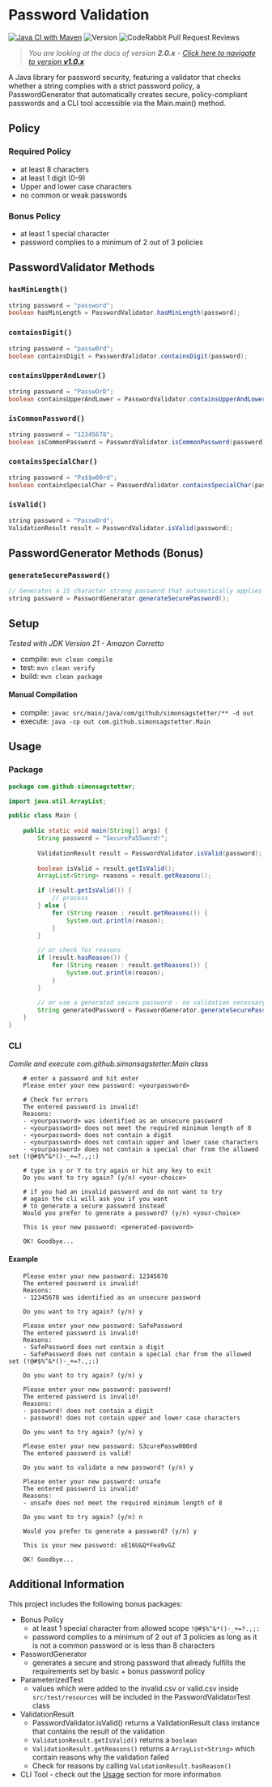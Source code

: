 # Password Validation
[![Java CI with Maven](https://github.com/simonsagstetter/password-validation/actions/workflows/ci.yml/badge.svg?branch=main)](https://github.com/simonsagstetter/password-validation/actions/workflows/ci.yml)
![Version](https://img.shields.io/badge/version-2.0.0-blue)
![CodeRabbit Pull Request Reviews](https://img.shields.io/coderabbit/prs/github/simonsagstetter/password-validation?utm_source=oss&utm_medium=github&utm_campaign=simonsagstetter%2Fpassword-validation&labelColor=171717&color=FF570A&link=https%3A%2F%2Fcoderabbit.ai&label=CodeRabbit+Reviews)

> *You are looking at the docs of version **2.0.x** - [Click here to navigate to version **v1.0.x**](https://github.com/simonsagstetter/password-validation/tree/v1.0.X)*

A Java library for password security, featuring a validator that checks whether a string complies with a strict password policy, a PasswordGenerator that automatically creates secure, policy-compliant passwords and a CLI tool accessible via the Main.main() method.

## Policy

### Required Policy

- at least 8 characters
- at least 1 digit (0-9)
- Upper and lower case characters
- no common or weak passwords

### Bonus Policy

- at least 1 special character
- password complies to a minimum of 2 out of 3 policies

## PasswordValidator Methods

### `hasMinLength()`

```java
string password = "password";
boolean hasMinLength = PasswordValidator.hasMinLength(password);
```

### `containsDigit()`

```java
string password = "passw0rd";
boolean containsDigit = PasswordValidator.containsDigit(password);
```

### `containsUpperAndLower()`

```java
string password = "PasswÖrD";
boolean containsUpperAndLower = PasswordValidator.containsUpperAndLower(password);
```

### `isCommonPassword()`

```java
string password = "12345678";
boolean isCommonPassword = PasswordValidator.isCommonPassword(password);
```

### `containsSpecialChar()`

```java
string password = "Pa$$w00rd";
boolean containsSpecialChar = PasswordValidator.containsSpecialChar(password);
```

### `isValid()`

```java
string password = "Passw0rd";
ValidationResult result = PasswordValidator.isValid(password);
```

## PasswordGenerator Methods (Bonus)

### `generateSecurePassword()`

```java
// Generates a 15 character strong password that automatically applies to the password policy
string password = PasswordGenerator.generateSecurePassword();
```

## Setup
*Tested with JDK Version 21 - Amazon Corretto*

- compile: `mvn clean compile`
- test: `mvn clean verify`
- build: `mvn clean package `

#### Manual Compilation

 - compile: `javac src/main/java/com/github/simonsagstetter/** -d out`
 - execute: `java -cp out com.github.simonsagstetter.Main`

## Usage

### Package
```java
package com.github.simonsagstetter;

import java.util.ArrayList;

public class Main {
    
    public static void main(String[] args) {
        String password = "SecurePa55word!";
        
        ValidationResult result = PasswordValidator.isValid(password);
        
        boolean isValid = result.getIsValid();
        ArrayList<String> reasons = result.getReasons();

        if (result.getIsValid()) {
            // process
        } else {
            for (String reason : result.getReasons()) {
                System.out.println(reason);
            }
        }

        // or check for reasons
        if (result.hasReason()) {
            for (String reason : result.getReasons()) {
                System.out.println(reason);
            }
        }

        // or use a generated secure password - no validation necessary
        String generatedPassword = PasswordGenerator.generateSecurePassword();
    }
}
```
### CLI
*Comile and execute com.github.simonsagstetter.Main class*
```shell
    # enter a password and hit enter
    Please enter your new password: <yourpassword>
    
    # Check for errors
    The entered password is invalid!
    Reasons:
    - <yourpassword> was identified as an unsecure password
    - <yourpassword> does not meet the required minimum length of 8
    - <yourpassword> does not contain a digit
    - <yourpassword> does not contain upper and lower case characters
    - <yourpassword> does not contain a special char from the allowed set (!@#$%^&*()-_+=?.,;:)
    
    # type in y or Y to try again or hit any key to exit
    Do you want to try again? (y/n) <your-choice>
    
    # if you had an invalid password and do not want to try 
    # again the cli will ask you if you want 
    # to generate a secure password instead
    Would you prefer to generate a password? (y/n) <your-choice>
    
    This is your new password: <generated-password>
    
    OK! Goodbye...
```

#### Example

```shell
    Please enter your new password: 12345678
    The entered password is invalid!
    Reasons:
    - 12345678 was identified as an unsecure password
    
    Do you want to try again? (y/n) y
    
    Please enter your new password: SafePassword
    The entered password is invalid!
    Reasons:
    - SafePassword does not contain a digit
    - SafePassword does not contain a special char from the allowed set (!@#$%^&*()-_+=?.,;:)
    
    Do you want to try again? (y/n) y
    
    Please enter your new password: password!
    The entered password is invalid!
    Reasons:
    - password! does not contain a digit
    - password! does not contain upper and lower case characters
    
    Do you want to try again? (y/n) y
    
    Please enter your new password: S3curePassw000rd
    The entered password is valid!
    
    Do you want to validate a new password? (y/n) y
    
    Please enter your new password: unsafe
    The entered password is invalid!
    Reasons:
    - unsafe does not meet the required minimum length of 8
    
    Do you want to try again? (y/n) n
    
    Would you prefer to generate a password? (y/n) y
    
    This is your new password: xE16U&Q*Fea9vGZ
    
    OK! Goodbye...
```

## Additional Information

This project includes the following bonus packages:

- Bonus Policy
  - at least 1 special character from allowed scope `!@#$%^&*()-_+=?.,;:`
  - password complies to a minimum of 2 out of 3 policies as long as it is not a common password or is less than 8 characters
- PasswordGenerator
  - generates a secure and strong password that already fulfills the requirements set by basic + bonus password policy
- ParameterizedTest
  - values which were added to the invalid.csv or valid.csv inside `src/test/resources` will be included in the PasswordValidatorTest class 
- ValidationResult
  - PasswordValidator.isValid() returns a ValidationResult class instance that contains the result of the validation
  - `ValidationResult.getIsValid()` returns a `boolean` 
  - `ValidationResult.getReasons()` returns a `ArrayList<String>` which contain reasons why the validation failed
  - Check for reasons by calling `ValidationResult.hasReason()`
- CLI Tool - check out the [Usage](#CLI) section for more information